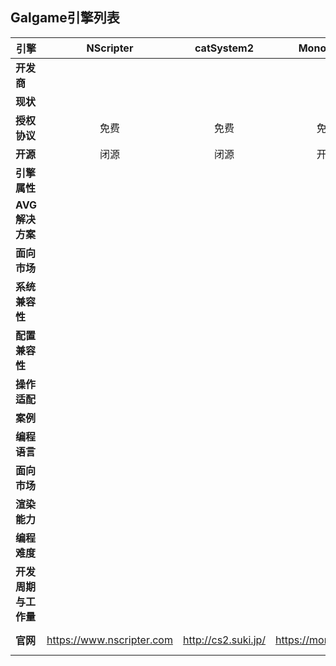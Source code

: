 ## Galgame引擎列表


|__引擎__        |__NScripter__|__catSystem2__|__Monogatari__|__Ren's py__|__novelty__|__bkengine__|__Ring-engine__|__FelineSystem2__|__Naninovel__|__Snowing__|__Unity__|__Krkr__|__BKE__|
|----------------|:-----------:|:------------:|:------------:|:----------:|:---------:|:----------:|:-------------:|:---------------:|:-----------:|:---------:|:-------:|:------:|:-----:|
|__开发商__      |
|__现状__        |
|__授权协议__    |免费|免费|免费|免费|免费|免费|免费|免费|收费|
|__开源__        |闭源|闭源|开源|开源|未知|闭源|开源|开源||
|__引擎属性__    |
|__AVG解决方案__ |
|__面向市场__    |
|__系统兼容性__  |
|__配置兼容性__  |
|__操作适配__    |
|__案例__        |
|__编程语言__    |
|__面向市场__    |
|__渲染能力__    |
|__编程难度__    |
|__开发周期与工作量__ |
|__官网__        |https://www.nscripter.com|http://cs2.suki.jp/|https://monogatari.io/|https://www.renpy.org/|http://www.visualnovelty.com/index.html|https://bakery.moe|https://github.com/YYF233333/Ring-engine|https://github.com/kokseen1/FelineSystem2|https://assetstore.unity.com/packages/tools/game-toolkits/naninovel-visual-novel-engine-135453|



